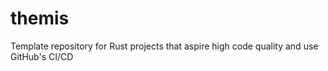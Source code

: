 # themis

Template repository for Rust projects that aspire high code quality and use GitHub's CI/CD
